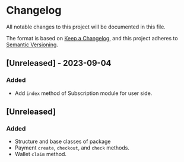 # Changelog

All notable changes to this project will be documented in this file.

The format is based on [Keep a Changelog](https://keepachangelog.com/en/1.0.0/),
and this project adheres to [Semantic Versioning](https://semver.org/spec/v2.0.0.html).


## [Unreleased] - 2023-09-04

### Added
 - Add `index` method of Subscription module for user side.


## [Unreleased]

### Added
 - Structure and base classes of package
 - Payment `create`, `checkout`, and `check` methods.
 - Wallet `claim` method. 